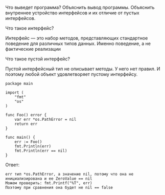 Что выведет программа? Объяснить вывод программы. Объяснить внутреннее устройство интерфейсов и их отличие от пустых интерфейсов.

Что такое интерфейс?

Интерфейс — это набор методов, представляющих стандартное поведение для различных типов данных. Именно поведение, а не фактические реализации

Что такое пустой интерфейс?

Пустой интерфейсный тип не описывает методы. У него нет правил. И поэтому любой объект удовлетворяет пустому интерфейсу.

```
package main
 
import (
    "fmt"
    "os"
)
 
func Foo() error {
    var err *os.PathError = nil
    return err
}
 
func main() {
    err := Foo()
    fmt.Println(err)
    fmt.Println(err == nil)
}

```

Ответ:

```
err тип *os.PathError, а значение nil, потому что она не инициализирована и ее ZeroValue == nil
Можем проверить: fmt.Printf("%T", err)
Поэтому при сравнения она будет не nil == false
```